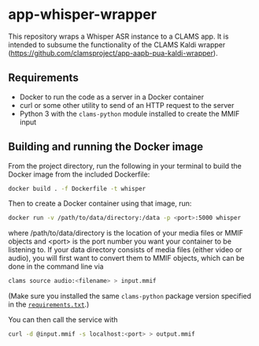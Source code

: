 # app-whisper-wrapper

This repository wraps a Whisper ASR instance to a CLAMS app. It is intended to subsume the functionality of the CLAMS Kaldi wrapper (https://github.com/clamsproject/app-aapb-pua-kaldi-wrapper).

## Requirements 

- Docker to run the code as a server in a Docker container
- curl or some other utility to send of an HTTP request to the server
- Python 3 with the `clams-python` module installed to create the MMIF input

## Building and running the Docker image

From the project directory, run the following in your terminal to build the Docker image from the included Dockerfile:

```bash
docker build . -f Dockerfile -t whisper
```

Then to create a Docker container using that image, run:

```bash
docker run -v /path/to/data/directory:/data -p <port>:5000 whisper
```

where /path/to/data/directory is the location of your media files or MMIF objects and \<port\> is the port number you want your container to be listening to.
If your data directory consists of media files (either video or audio), you will first want to convert them to MMIF objects, which can be done in the command line via
```bash
clams source audio:<filename> > input.mmif
```
(Make sure you installed the same `clams-python` package version specified in the [`requirements.txt`](requirements.txt).)

You can then call the service with

```bash
curl -d @input.mmif -s localhost:<port> > output.mmif
```
